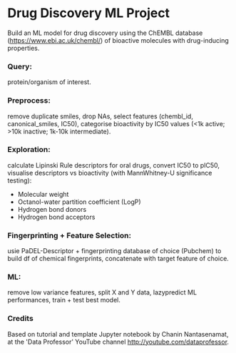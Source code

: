 # Drug Discovery ML Project
Build an ML model for drug discovery using the ChEMBL database (https://www.ebi.ac.uk/chembl/) of bioactive molecules with drug-inducing properties.

### **Query:** 
protein/organism of interest.
### **Preprocess:**
remove duplicate smiles, drop NAs, select features (chembl_id, canonical_smiles, IC50), categorise bioactivity by IC50 values (<1k active; >10k inactive; 1k-10k intermediate).
### **Exploration:** 
calculate Lipinski Rule descriptors for oral drugs, convert IC50 to pIC50, visualise descriptors vs bioactivity (with MannWhitney-U significance testing):
- Molecular weight
- Octanol-water partition coefficient (LogP)
- Hydrogen bond donors
- Hydrogen bond acceptors 
  
### **Fingerprinting + Feature Selection:** 
usie PaDEL-Descriptor + fingerprinting database of choice (Pubchem) to build df of chemical fingerprints, concatenate with target feature of choice. 
### **ML:** 
remove low variance features, split X and Y data, lazypredict ML performances, train + test best model.


### Credits
Based on tutorial and template Jupyter notebook by Chanin Nantasenamat, 
at the 'Data Professor' YouTube channel http://youtube.com/dataprofessor.
